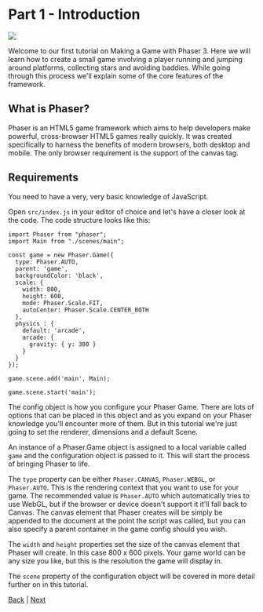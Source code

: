# Part 1 - Introduction

![](https://phaser.io/content/tutorials/making-your-first-phaser-3-game/tutorial_header.png)

Welcome to our first tutorial on Making a Game with Phaser 3. Here we will learn how to create a small game involving a player running and jumping around platforms, collecting stars and avoiding baddies. While going through this process we'll explain some of the core features of the framework.

## What is Phaser?
Phaser is an HTML5 game framework which aims to help developers make powerful, cross-browser HTML5 games really quickly. It was created specifically to harness the benefits of modern browsers, both desktop and mobile. The only browser requirement is the support of the canvas tag.

## Requirements

You need to have a very, very basic knowledge of JavaScript.

Open `src/index.js` in your editor of choice and let's have a closer look at the code. The code structure looks like this:

```
import Phaser from "phaser";
import Main from "./scenes/main";

const game = new Phaser.Game({
  type: Phaser.AUTO,
  parent: 'game',
  backgroundColor: 'black',
  scale: {
    width: 800,
    height: 600,
    mode: Phaser.Scale.FIT,
    autoCenter: Phaser.Scale.CENTER_BOTH
  },
  physics : {
    default: 'arcade',
    arcade: {
      gravity: { y: 300 }
    }
  }
});

game.scene.add('main', Main);

game.scene.start('main');
```

The config object is how you configure your Phaser Game. There are lots of options that can be placed in this object and as you expand on your Phaser knowledge you'll encounter more of them. But in this tutorial we're just going to set the renderer, dimensions and a default Scene.

An instance of a Phaser.Game object is assigned to a local variable called `game` and the configuration object is passed to it. This will start the process of bringing Phaser to life.

The `type` property can be either `Phaser.CANVAS`, `Phaser.WEBGL`, or `Phaser.AUTO`. This is the rendering context that you want to use for your game. The recommended value is `Phaser.AUTO` which automatically tries to use WebGL, but if the browser or device doesn't support it it'll fall back to Canvas. The canvas element that Phaser creates will be simply be appended to the document at the point the script was called, but you can also specify a parent container in the game config should you wish.

The `width` and `height` properties set the size of the canvas element that Phaser will create. In this case 800 x 600 pixels. Your game world can be any size you like, but this is the resolution the game will display in.

The `scene` property of the configuration object will be covered in more detail further on in this tutorial.

[Back](./introduction.md) | [Next](./part2.md)